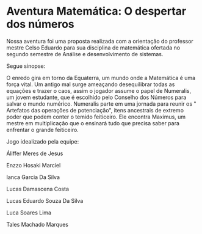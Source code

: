# Aventura Matemática: O despertar dos números

Nossa aventura foi uma proposta realizada com a orientação do professor mestre Celso Eduardo para sua disciplina de matemática ofertada no segundo semestre de Análise e desenvolvimento de sistemas.

Segue sinopse:

O enredo gira em torno da Equaterra, um mundo onde a Matemática é uma força vital. Um antigo mal surge ameaçando desequilibrar todas as equações e trazer o caos, assim o jogador assume o papel de Numeralis, um jovem estudante, que é escolhido pelo Conselho dos Números para salvar o mundo numérico. Numeralis parte em uma jornada para reunir os " Artefatos das operações de potenciação", itens ancestrais de extremo poder que podem conter o temido feiticeiro. Ele encontra Maximus, um mestre em multiplicação que o ensinará tudo que precisa saber para enfrentar o grande feiticeiro.



Jogo idealizado pela equipe:

Áliffer Meres de Jesus

Enzzo Hosaki Marciel

Ianca Garcia Da Silva

Lucas Damascena Costa

Lucas Eduardo Souza Da Silva

Luca Soares Lima

Tales Machado Marques

